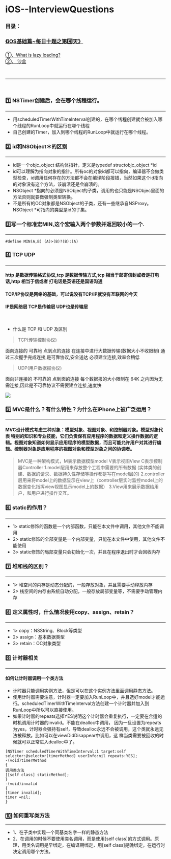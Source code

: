 # iOS--InterviewQuestions

### 目录：
### [《iOS基础篇~每日十题之第4️⃣天》](https://github.com/liyuunxiangGit/iOS--InterviewQuestions/edit/master/iOS面试题--每日十题汇总/面试题--基础篇/02--《iOS基础篇~每日十题之第2%EF%B8%8F⃣天》.md)
[①、What is lazy loading?](https://github.com/liyuunxiangGit/iOS--InterviewQuestions/blob/master/iOS面试题--每日十题汇总/面试题--基础篇/02--《iOS基础篇~每日十题之第2%EF%B8%8F⃣天》.md#1%EF%B8%8F⃣-what-is-lazy-loading)
<br>
[②、 沙盒](https://github.com/liyuunxiangGit/iOS--InterviewQuestions/blob/master/iOS面试题--每日十题汇总/面试题--基础篇/02--《iOS基础篇~每日十题之第2%EF%B8%8F⃣天》.md#2%EF%B8%8F⃣-沙盒)<br>

<br><hr><br>

### 1️⃣ NSTimer创建后，会在哪个线程运行。
----
* 用scheduledTimerWithTimeInterval创建的，在哪个线程创建就会被加入哪个线程的RunLoop中就运行在哪个线程
* 自己创建的Timer，加入到哪个线程的RunLoop中就运行在哪个线程。

### 2️⃣ id和NSObject＊的区别
----

* id是一个objc_object 结构体指针，定义是typedef structobjc_object *id
* id可以理解为指向对象的指针。所有oc的对象id都可以指向，编译器不会做类型检查，id调用任何存在的方法都不会在编译阶段报错，当然如果这个id指向的对象没有这个方法，该崩溃还是会崩溃的。
* NSObject *指向的必须是NSObject的子类，调用的也只能是NSObjec里面的方法否则就要做强制类型转换。
* 不是所有的OC对象都是NSObject的子类，还有一些继承自NSProxy。NSObject *可指向的类型是id的子集。

### 3️⃣ ​写一个标准宏MIN,这个宏输入两个参数并返回较小的一个.
-----
`#define MIN(A,B) (A)>(B)?(B):(A)`













### 4️⃣ TCP UDP
-----
#### http 是数据传输格式协议,tcp 是数据传输方式,tcp 相当于邮寄信封或者是打电话,http 相当于信或者 打电话是英语还是国语沟通


#### TCP/IP协议是网络的基础，可以说没有TCP/IP就没有互联网的今天

#### IP是网络层  TCP是传输层  UDP也是传输层

﻿
* 什么是 TCP 和 UDP 及区别

> TCP(传输控制协议)

面向连接的 可靠地 点到点的连接  在连接中进行大数据传输(数据大小不收限制)  通过三次握手完成连接,是可靠协议,安全送达  必须建立连接,效率会稍低
> UDP(用户数据报协议)

面向非连接的 不可靠的 点到面的连接 每个数据报的大小限制在 64K 之内因为无需连接,因此是不可靠协议不需要建立连接,速度快

![](https://github.com/liyuunxiangGit/iOS--InterviewQuestions/blob/master/imageFile/网络OSI参考模型.png)

### 5️⃣ MVC是什么？有什么特性？为什么在iPhone上被广泛运用？
-----
#### MVC设计模式考虑三种对象：模型对象、视图对象、和控制器对象。模型对象代表 特别的知识和专业技能，它们负责保有应用程序的数据和定义操作数据的逻辑。视图对象知道如何显示应用程序的模型数据，而且可能允许用户对其进行编辑。控制器对象是应用程序的视图对象和模型对象之间的协调者。

> MVC是一种架构模式，M表示数据模型model  V表示视图View C表示控制器Controller
> 1.model层用来存放整个工程中需要的所有数据 (实体类的创建、数据的请求、数据持久性存储等操作都是写在model层的)
> 2.controller层用来将model上的数据显示在view上（controller层实时监控model上的数据变化指挥view视图显示model上的数据）
> 3.View用来展示数据给用户，和用户进行操作交互。




### 6️⃣ static的作用？
-----
* 1>  static修饰的函数是一个内部函数，只能在本文件中调用，其他文件不能调用
* 2>  static修饰的全部变量是一个内部变量，只能在本文件中使用，其他文件不能使用
* 3>  static修饰的局部变量只会初始化一次，并且在程序退出时才会回收内存

### 7️⃣ 堆和栈的区别？ 
-----
* 1>  堆空间的内存是动态分配的，一般存放对象，并且需要手动释放内存
* 2>  栈空间的内存由系统自动分配，一般存放局部变量等，不需要手动管理内存

### 8️⃣ 定义属性时，什么情况使用copy、assign、retain？ 
-----
* 1>  copy：NSString、Block等类型
* 2>  assign：基本数据类型
* 3>  retain：OC对象类型

### 9️⃣ 计时器相关
-----
####  如何让计时器调用一个类方法
* 计时器只能调用实例方法，但是可以在这个实例方法里面调用静态方法。
* 使用计时器需要注意，计时器一定要加入RunLoop中，并且选好model才能运行。scheduledTimerWithTimeInterval方法创建一个计时器并加入到RunLoop中所以可以直接使用。
* 如果计时器的repeats选择YES说明这个计时器会重复执行，一定要在合适的时机调用计时器的invalid。不能在dealloc中调用， 因为一旦设置为repeats 为yes，计时器会强持有self，导致dealloc永远不会被调用，这个类就永远无法被释放。比如可以在viewDidDisappear中调用，这 样当类需要被回收的时候就可以正常进入dealloc中了。
```
[NSTimer scheduledTimerWithTimeInterval:1 target:self selector:@selector(timerMethod) userInfo:nil repeats:YES];
-(void)timerMethod
{
调用类方法
[[self class] staticMethod];
}
-(void)invalid
{
[timer invalid];
timer =nil;
}
```
### 🔟 如何重写类方法
-----
* 1、在子类中实现一个同基类名字一样的静态方法
* 2、在调用的时候不要使用类名调用，而是使用[self class]的方式调用。原理，用类名调用是早绑定，在编译期绑定，用[self class]是晚绑定，在运行时决定调用哪个方法。
